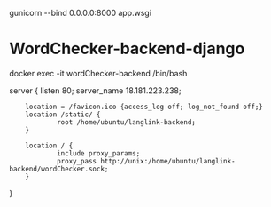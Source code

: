 gunicorn --bind 0.0.0.0:8000 app.wsgi

# WordChecker-backend-django

docker exec -it wordChecker-backend /bin/bash


server {
        listen 80;
        server_name 18.181.223.238;

        location = /favicon.ico {access_log off; log_not_found off;}
        location /static/ {
                root /home/ubuntu/langlink-backend;
        }

        location / {
                include proxy_params;
                proxy_pass http://unix:/home/ubuntu/langlink-backend/wordChecker.sock;
        }
}